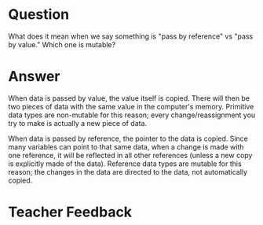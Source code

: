 # Question

What does it mean when we say something is "pass by reference" vs "pass by value." Which one is mutable?

# Answer

When data is passed by value, the value itself is copied. There will then be two pieces of data with the same value in the computer's memory. Primitive data types are non-mutable for this reason; every change/reassignment you try to make is actually a new piece of data.

When data is passed by reference, the pointer to the data is copied. Since many variables can point to that same data, when a change is made with one reference, it will be reflected in all other references (unless a new copy is explicitly made of the data). Reference data types are mutable for this reason; the changes in the data are directed to the data, not automatically copied.

# Teacher Feedback
